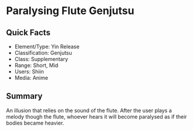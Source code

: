 # Paralysing Flute Genjutsu

## Quick Facts
- Element/Type: Yin Release
- Classification: Genjutsu
- Class: Supplementary
- Range: Short, Mid
- Users: Shiin
- Media: Anime

## Summary
An illusion that relies on the sound of the flute. After the user plays a melody though the flute, whoever hears it will become paralysed as if their bodies became heavier.

